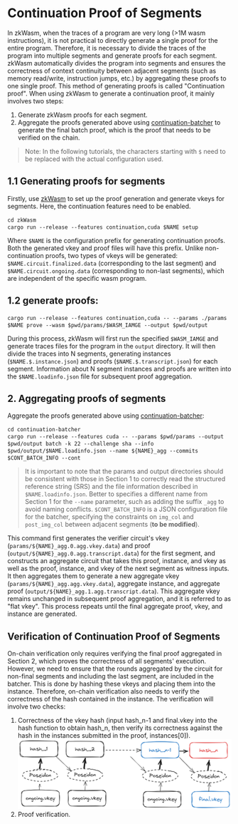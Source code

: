 # Continuation Proof of Segments
In zkWasm, when the traces of a program are very long (>1M wasm instructions), it is not practical to directly generate a single proof for the entire program. Therefore, it is necessary to divide the traces of the program into multiple segments and generate proofs for each segment. zkWasm automatically divides the program into segments and ensures the correctness of context continuity between adjacent segments (such as memory read/write, instruction jumps, etc.) by aggregating these proofs to one single proof. This method of generating proofs is called "Continuation proof". When using zkWasm to generate a continuation proof, it mainly involves two steps:

1. Generate zkWasm proofs for each segment.
2. Aggregate the proofs generated above using [continuation-batcher](https://github.com/DelphinusLab/continuation-batcher) to generate the final batch proof, which is the proof that needs to be verified on the chain.

> Note: In the following tutorials, the characters starting with `$` need to be replaced with the actual configuration used.

## 1.1 Generating proofs for segments
Firstly, use [zkWasm](https://github.com/DelphinusLab/zkWasm) to set up the proof generation and generate vkeys for segments. Here, the continuation features need to be enabled.
```
cd zkWasm
cargo run --release --features continuation,cuda $NAME setup
```

Where `$NAME` is the configuration prefix for generating continuation proofs. Both the generated vkey and proof files will have this prefix. Unlike non-continuation proofs, two types of vkeys will be generated: `$NAME.circuit.finalized.data` (corresponding to the last segment) and `$NAME.circuit.ongoing.data` (corresponding to non-last segments), which are independent of the specific wasm program.

## 1.2 generate proofs:

```
cargo run --release --features continuation,cuda -- --params ./params $NAME prove --wasm $pwd/params/$WASM_IAMGE --output $pwd/output 
```

During this process, zkWasm will first run the specified `$WASM_IAMGE` and generate traces files for the program in the `output` directory. It will then divide the traces into N segments, generating instances (`$NAME.$.instance.json`) and proofs (`$NAME.$.transcript.json`) for each segment. Information about N segment instances and proofs are written into the `$NAME.loadinfo.json` file for subsequent proof aggregation.

## 2. Aggregating proofs of segments
Aggregate the proofs generated above using [continuation-batcher](https://github.com/DelphinusLab/continuation-batcher):

```
cd continuation-batcher
cargo run --release --features cuda -- --params $pwd/params --output $pwd/output batch -k 22 --challenge sha --info  $pwd/output/$NAME.loadinfo.json --name ${NAME}_agg --commits $CONT_BATCH_INFO --cont
```
> It is important to note that the params and output directories should be consistent with those in Section 1 to correctly read the structured reference string (SRS) and the file information described in `$NAME.loadinfo.json`. Better to specifies a different name from Section 1 for the `--name` parameter, such as adding the suffix `_agg` to avoid naming conflicts. `$CONT_BATCH_INFO` is a JSON configuration file for the batcher, specifying the constraints on `img_col` and `post_img_col` between adjacent segments (**to be modified**).

This command first generates the verifier circuit's vkey (`params/${NAME}_agg.0.agg.vkey.data`) and proof (`output/${NAME}_agg.0.agg.transcript.data`) for the first segment, and constructs an aggregate circuit that takes this proof, instance, and vkey as well as the proof, instance, and vkey of the next segment as witness inputs. It then aggregates them to generate a new aggregate vkey (`params/${NAME}_agg.agg.vkey.data`), aggregate instance, and aggregate proof (`output/${NAME}_agg.1.agg.transcript.data`). This aggregate vkey remains unchanged in subsequent proof aggregation, and it is referred to as "flat vkey". This process repeats until the final aggregate proof, vkey, and instance are generated.

## Verification of Continuation Proof of Segments
On-chain verification only requires verifying the final proof aggregated in Section 2, which proves the correctness of all segments' execution. However, we need to ensure that the rounds aggregated by the circuit for non-final segments and including the last segment, are included in the batcher. This is done by hashing these vkeys and placing them into the instance. Therefore, on-chain verification also needs to verify the correctness of the hash contained in the instance. The verification will involve two checks:

1. Correctness of the vkey hash (input hash_n-1 and final.vkey into the hash function to obtain hash_n, then verify its correctness against the hash in the instances submitted in the proof, instances[0]).
![image](./assets/images/uniform_agg_hash.png)
2. Proof verification.
